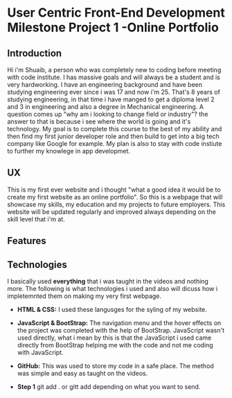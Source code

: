 

# User Centric Front-End Development Milestone Project 1 -Online Portfolio

## Introduction 

Hi i'm Shuaib, a person who was completely new to coding before meeting with code institute. I has massive goals and will always be a student and is very hardworking. I have an engineering background and have been studying engineering ever since i was 17 and now i'm 25. That's 8 years of studying engineering, in that time i have manged to get a diploma level 2 and 3 in engineering and also a degree in Mechanical engineering. A question comes up "why am i looking to change field or industry"? the answer to that is because i see where the world is going and it's technology. My goal is to complete this course to the best of my ability and then find my first junior developer role and then build to get into a big tech company like Google for example. My plan is also to stay with code instiute to further my knowlege in app developmet.    

## UX

This is my first ever website and i thought "what a good idea it would be to create my first website as an online portfolio". So this is a webpage that will showcase my skills, my education and my projects to future employers. This website will be updated regularly and improved always depending on the skill level that i'm at. 

## Features 

## Technologies 
I basically used **everything** that i was taught in the videos and nothing more. The following is what technologies i used and also will dicuss how i impletemnted them on making my very first webpage. 

* **HTML & CSS:** I used these langusges for the syling of my website.
* **JavaScript & BootStrap:** The navigation menu and the hover effects on the project was completed with the help of BootStrap.     JavaScript wasn't used directly, what i mean by this is that the JavaScript i used came directly from BootStrap helping me with the code and not me coding with JavaScript.

* **GitHub:** This was used to store my code in a safe place. The method was simple and easy as taught on the videos. 
* **Step 1** git add . or gitt add <file name> depending on what you want to send. 

